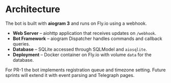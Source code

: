 # Architecture

The bot is built with **aiogram 3** and runs on Fly.io using a webhook.

- **Web Server** – aiohttp application that receives updates on `/webhook`.
- **Bot Framework** – aiogram Dispatcher handles commands and callback queries.
- **Database** – SQLite accessed through SQLModel and `aiosqlite`.
- **Deployment** – Docker container on Fly.io with volume `data` for the database.

For PR-1 the bot implements registration queue and timezone setting. Future
sprints will extend it with event parsing and Telegraph pages.
